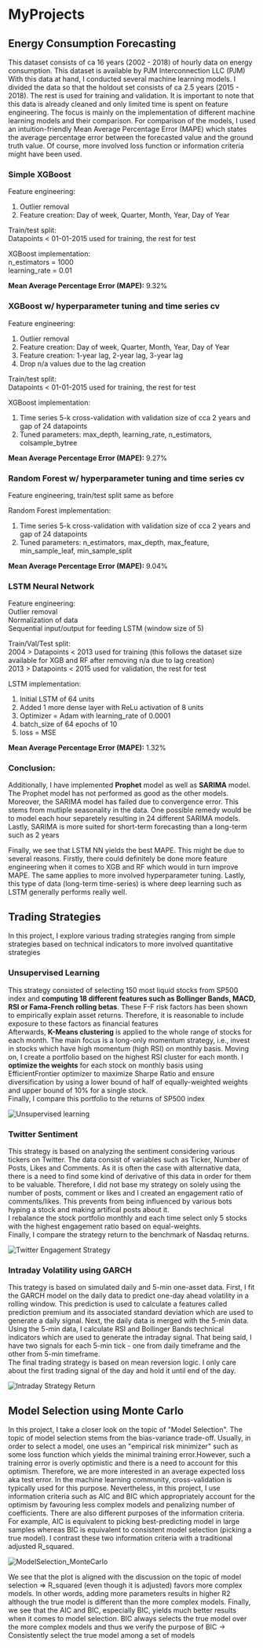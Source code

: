# MyProjects

## Energy Consumption Forecasting
This dataset consists of ca 16 years (2002 - 2018) of hourly data on energy consumption. This dataset is available by PJM Interconnection LLC (PJM)   
With this data at hand, I conducted several machine learning models. I divided the data so that the holdout set consists of ca 2.5 years (2015 - 2018). The rest is used for training and validation. 
It is important to note that this data is already cleaned and only limited time is spent on feature engineering. The focus is mainly on the implementation of different machine learning models and their comparison. 
For comparison of the models, I used an intuition-friendly Mean Average Percentage Error (MAPE) which states the average percentage error between the forecasted value and the ground truth value. Of course, more involved loss function or information criteria might have been used. 

### Simple XGBoost
Feature engineering:  
1) Outlier removal  
2) Feature creation: Day of week, Quarter, Month, Year, Day of Year

Train/test split:  
Datapoints < 01-01-2015 used for training, the rest for test

XGBoost implementation:  
n_estimators = 1000  
learning_rate = 0.01  

**Mean Average Percentage Error (MAPE):** 9.32% 

### XGBoost w/ hyperparameter tuning and time series cv
Feature engineering:  
1) Outlier removal  
2) Feature creation: Day of week, Quarter, Month, Year, Day of Year
3) Feature creation: 1-year lag, 2-year lag, 3-year lag
4) Drop n/a values due to the lag creation

Train/test split:  
Datapoints < 01-01-2015 used for training, the rest for test

XGBoost implementation:
1) Time series 5-k cross-validation with validation size of cca 2 years and gap of 24 datapoints
2) Tuned parameters: max_depth, learning_rate, n_estimators, colsample_bytree

**Mean Average Percentage Error (MAPE):** 9.27% 

### Random Forest w/ hyperparameter tuning and time series cv
Feature engineering, train/test split same as before

Random Forest implementation:
1) Time series 5-k cross-validation with validation size of cca 2 years and gap of 24 datapoints
2) Tuned parameters: n_estimators, max_depth, max_feature, min_sample_leaf, min_sample_split
   
**Mean Average Percentage Error (MAPE):** 9.04% 

### LSTM Neural Network 
Feature engineering:  
Outlier removal  
Normalization of data  
Sequential input/output for feeding LSTM (window size of 5)  

Train/Val/Test split:  
2004 > Datapoints < 2013 used for training (this follows the dataset size available for XGB and RF after removing n/a due to lag creation)  
2013 > Datapoints < 2015 used for validation, the rest for test  

LSTM implementation:  
1) Initial LSTM of 64 units  
2) Added 1 more dense layer with ReLu activation of 8 units  
3) Optimizer = Adam with learning_rate of 0.0001  
4) batch_size of 64 epochs of 10
5) loss = MSE

**Mean Average Percentage Error (MAPE):** 1.32%

### Conclusion:
Additionally, I have implemented **Prophet** model as well as **SARIMA** model. The Prophet model has not performed as good as the other models. Moreover, the SARIMA model has failed due to convergence error. This stems from mutliple seasonality in the data. One possible remedy would be to model each hour separetely resulting in 24 different SARIMA models. Lastly, SARIMA is more suited for short-term forecasting than a long-term such as 2 years

Finally, we see that LSTM NN yields the best MAPE. This might be due to several reasons. Firstly, there could definitely be done more feature engineering when it comes to XGB and RF which would in turn improve MAPE. The same applies to more involved hyperparameter tuning. Lastly, this type of data (long-term time-series) is where deep learning such as LSTM generally performs really well.  

## Trading Strategies
In this project, I explore various trading strategies ranging from simple strategies based on technical indicators to more involved quantitative strategies 
### Unsupervised Learning
This strategy consisted of selecting 150 most liquid stocks from SP500 index and **computing 18 different features such as Bollinger Bands, MACD, RSI or Fama-French rolling betas**. These F-F risk factors has been shown to empirically explain asset returns. Therefore, it is reasonable to include exposure to these factors as financial features   
Afterwards, **K-Means clustering** is applied to the whole range of stocks for each month. The main focus is a long-only momentum strategy, i.e., invest in stocks which have high momentum (high RSI) on monthly basis.
Moving on, I create a portfolio based on the highest RSI cluster for each month.
I **optimize the weights** for each stock on monthly basis using EfficientFrontier optimizer to maximize Sharpe Ratio and ensure diversification by using a lower bound of half of equally-weighted weights and upper bound of 10% for a single stock.   
Finally, I compare this portfolio to the returns of SP500 index   

![Unsupervised learning](https://github.com/PavelJelen/MyProjects/assets/151863506/3327b318-835c-46f5-a7e4-8893e6c00d51)

### Twitter Sentiment
This strategy is based on analyzing the sentiment considering various tickers on Twitter. The data consist of variables such as Ticker, Number of Posts, Likes and Comments. As it is often the case with alternative data, there is a need to find some kind of derivative of this data in order for them to be valuable. Therefore, I did not base my strategy on solely using the number of posts, comment or likes and I created an engagement ratio of comments/likes. This prevents from being influenced by various bots hyping a stock and making artifical posts about it.   
I rebalance the stock portfolio monthly and each time select only 5 stocks with the highest engagement ratio based on equal-weights.   
Finally, I compare the strategy return to the benchmark of Nasdaq returns.   

![Twitter Engagement Strategy](https://github.com/PavelJelen/MyProjects/assets/151863506/7fd33c37-1d48-460a-a356-4f092b06dfcb)

### Intraday Volatility using GARCH
This trategy is based on simulated daily and 5-min one-asset data. First, I fit the GARCH model on the daily data to predict one-day ahead volatility in a rolling window. This prediction is used to calculate a features called prediction premium and its associated standard deviation which are used to generate a daily signal. Next, the daily data is merged with the 5-min data. Using the 5-min data, I calculate RSI and Bollinger Bands technical indicators which are used to generate the intraday signal. That being said, I have two signals for each 5-min tick - one from daily timeframe and the other from 5-min timeframe.   
The final trading strategy is based on mean reversion logic. I only care about the first trading signal of the day and hold it until end of the day. 

![Intraday Strategy Return](https://github.com/PavelJelen/MyProjects/assets/151863506/6d177c70-5d7d-40e5-bae6-2f82ff404211)


## Model Selection using Monte Carlo 
In this project, I take a closer look on the topic of "Model Selection". The topic of model selection stems from the bias-variance trade-off. Usually, in order to select a model, one uses an "empirical risk minimizer" such as some loss function which yields the minimal training error.However, such a training error is overly optimistic and there is a need to account for this optimism. Therefore, we are more interested in an average expected loss aka test error. In the machine learning community, cross-validation is typically used for this purpose. Nevertheless, in this project, I use information criteria such as AIC and BIC which appropriately account for the optimism by favouring less complex models and penalizing number of coefficients. There are also different purposes of the information criteria. For example, AIC is equivalent to picking best-predicting model in large samples whereas BIC is equivalent to consistent model selection (picking a true model). 
I contrast these two information criteria with a traditional adjusted R_squared.

![ModelSelection_MonteCarlo](https://github.com/PavelJelen/MyProjects/assets/151863506/448cbeab-874b-40f4-bdbb-5f5882c6974d)


We see that the plot is aligned with the discussion on the topic of model selection => R_squared (even though it is adjusted) favors 
more complex models. In other words, adding more parameters results in higher R2 although the true model is different than the more complex models. 
Finally, we see that the AIC and BIC, especially BIC, yields much better results when it comes to model selection. BIC always selects the true model over the more complex models and thus we verify the purpose of BIC -> Consistently select the true model among a set of models
